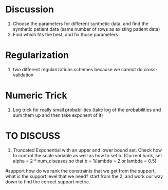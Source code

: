 # Discussion 
1. Choose the parameters for different synthetic data, and find the synthetic patient data (same number of rows as existing patient data) 
2. Find which fits the best, and fix those parameters

# Regularization 
1. two different regularizations schemes because we cannot do cross-validation 

# Numeric Trick
1. Log trick for really small probabilities (take log of the probabilities and sum them up and then take exponent of it)


# TO DISCUSS
1. Truncated Exponential with an upper and lower bound set. Check how to control the scale variable as well as how to set b. (Current hack, set alpha = 2 * num_diseases so that b = 1/lambda = 2 or lambda = 0.5)

#support
how do we rank the constraints that we get from the support, what is the support level that we need? 
start from the 2, and work our way down to find the correct support metric. 